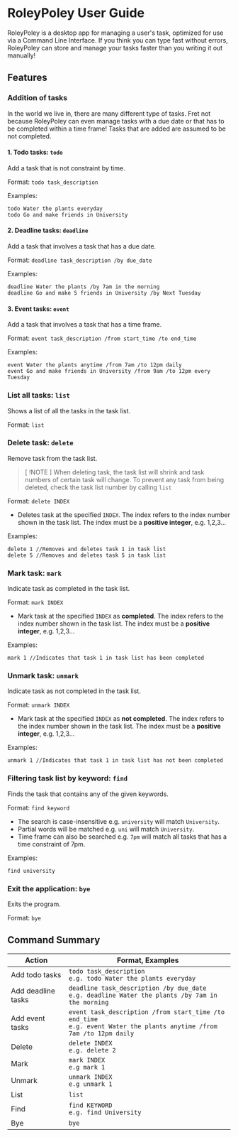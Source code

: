 # RoleyPoley User Guide

RoleyPoley is a desktop app for managing a user's task, optimized for use via a Command Line Interface. If you think
you can type fast without errors, RoleyPoley can store and manage your tasks faster than you writing it out manually!

## Features 

### Addition of tasks

In the world we live in, there are many different type of tasks. Fret not because RoleyPoley can even manage tasks with
a due date or that has to be completed within a time frame! Tasks that are added are assumed to be not completed.

#### 1. Todo tasks: `todo`

Add a task that is not constraint by time. 

Format: `todo task_description`

Examples:
```
todo Water the plants everyday
todo Go and make friends in University
```

#### 2. Deadline tasks: `deadline`

Add a task that involves a task that has a due date.

Format: `deadline task_description /by due_date`

Examples:
```
deadline Water the plants /by 7am in the morning
deadline Go and make 5 friends in University /by Next Tuesday
```

#### 3. Event tasks: `event`

Add a task that involves a task that has a time frame.

Format: `event task_description /from start_time /to end_time`

Examples:
```
event Water the plants anytime /from 7am /to 12pm daily
event Go and make friends in University /from 9am /to 12pm every Tuesday
```

### List all tasks: `list`

Shows a list of all the tasks in the task list.

Format: `list`

### Delete task: `delete`

Remove task from the task list.

> [ !NOTE ]
> When deleting task, the task list will shrink and task numbers of certain task will change.
> To prevent any task from being deleted, check the task list number by calling `list`

Format: `delete INDEX`

* Deletes task at the specified `INDEX`. The index refers to the index number shown in the task list. The index must be a **positive integer**, e.g. 1,2,3...

Examples:
```    
delete 1 //Removes and deletes task 1 in task list
delete 5 //Removes and deletes task 5 in task list
```

### Mark task: `mark`

Indicate task as completed in the task list.

Format: `mark INDEX`

* Mark task at the specified `INDEX` as **completed**. The index refers to the index number shown in the task list. The index must be a **positive integer**, e.g. 1,2,3...

Examples:
```
mark 1 //Indicates that task 1 in task list has been completed
```

### Unmark task: `unmark`

Indicate task as not completed in the task list.

Format: `unmark INDEX`

* Mark task at the specified `INDEX` as **not completed**. The index refers to the index number shown in the task list. The index must be a **positive integer**, e.g. 1,2,3...

Examples:
```        
unmark 1 //Indicates that task 1 in task list has not been completed
```

### Filtering task list by keyword: `find`

Finds the task that contains any of the given keywords.

Format: `find keyword`

* The search is case-insensitive e.g. `university` will match `University`.
* Partial words will be matched e.g. `uni` will match `University`.
* Time frame can also be searched e.g. `7pm` will match all tasks that has a time constraint of 7pm.


Examples:
```
find university
```

### Exit the application: `bye`

Exits the program.

Format: `bye`


## Command Summary

| Action             | Format, Examples                                                                                                           |
|--------------------|----------------------------------------------------------------------------------------------------------------------------|
| Add todo tasks     | `todo task_description`<br/> `e.g. todo Water the plants everyday`                                                         |
| Add deadline tasks | `deadline task_description /by due_date`<br/> `e.g. deadline Water the plants /by 7am in the morning`                      |
| Add event tasks    | `event task_description /from start_time /to end_time`<br/> `e.g. event Water the plants anytime /from 7am /to 12pm daily` |
| Delete             | `delete INDEX`<br/> `e.g. delete 2`                                                                                        |
| Mark               | `mark INDEX`<br/> `e.g mark 1`                                                                                             |
| Unmark             | `unmark INDEX`<br/> `e.g unmark 1`                                                                                         |
| List               | `list`                                                                                                                     |
| Find               | `find KEYWORD`<br/> `e.g. find University`                                                                                 |
| Bye                | `bye`                                                                                                                      |
